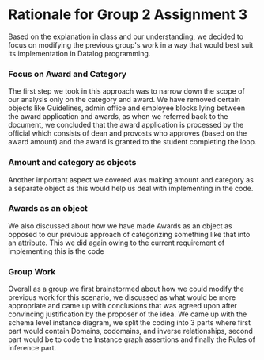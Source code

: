 # Rationale for Group 2 Assignment 3
Based on the explanation in class and our understanding, we decided to focus on modifying the previous group's work in a way that would best suit its implementation in Datalog programming.
### Focus on Award and Category
The first step we took in this approach was to narrow down the scope of our analysis only on the category and award. We have removed certain objects like Guidelines, admin office and employee blocks lying between the award application and awards, as when we referred back to the document, we concluded that the award application is processed by the official which consists of dean and provosts who approves (based on the award amount) and the award is granted to the student completing the loop.
### Amount and category as objects
Another important aspect we covered was making amount and category as a separate object as this would help us deal with implementing in the code.

### Awards as an object
We also discussed about how we have made Awards as an object as opposed to our previous approach of categorizing something like that into an attribute. This we did again owing to the current requirement of implementing this is the code

### Group Work
Overall as a group we first brainstormed about how we could modify the previous work for this scenario, we discussed as what would be more appropriate and came up with conclusions that was agreed upon after convincing justification by the proposer of the idea. We came up with the schema level instance diagram, we split the coding into 3 parts where first part would contain Domains, codomains, and inverse relationships, second part would be to code the Instance graph assertions and finally the Rules of inference part.
